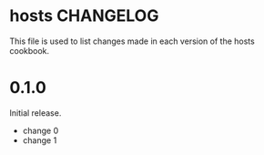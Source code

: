 # hosts CHANGELOG

This file is used to list changes made in each version of the hosts cookbook.

# 0.1.0

Initial release.

- change 0
- change 1

